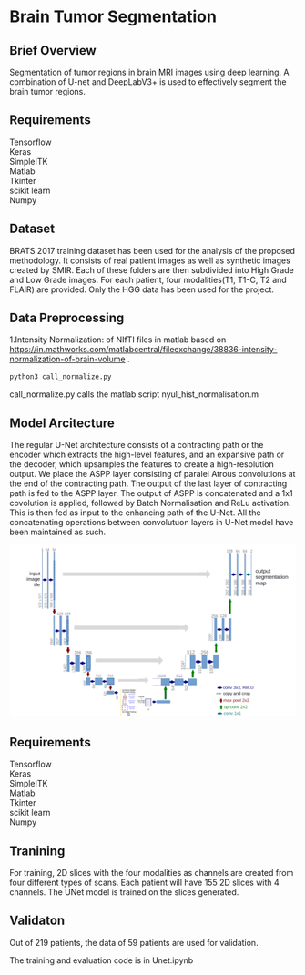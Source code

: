 # Brain Tumor Segmentation

## Brief Overview

Segmentation of tumor regions in brain MRI images using deep learning. A combination of U-net and DeepLabV3+ is used to effectively segment the brain tumor regions.

## Requirements

Tensorflow<br />
Keras<br />
SimpleITK<br />
Matlab<br />
Tkinter<br />
scikit learn<br />
Numpy<br />


## Dataset

BRATS 2017 training dataset has been used for the analysis of the proposed methodology. It consists of real patient images as well as synthetic images created by SMIR. Each of these folders are then subdivided into High Grade and Low Grade images. For each patient, four modalities(T1, T1-C, T2 and FLAIR) are provided. Only the HGG data has been used for the project.

## Data Preprocessing

1.Intensity Normalization: of NIfTI files in matlab based on https://in.mathworks.com/matlabcentral/fileexchange/38836-intensity-normalization-of-brain-volume .

```bash
python3 call_normalize.py
```
call_normalize.py calls the matlab script nyul_hist_normalisation.m

## Model Arcitecture
The regular U-Net architecture consists of a contracting path or the encoder which extracts the high-level features, and an expansive path or the decoder, which upsamples the features to create a high-resolution output. We place the ASPP layer consisting of paralel Atrous convolutions at the end of the contracting path. The output of the last layer of contracting path is fed to the ASPP layer. The output of ASPP is concatenated and a 1x1 covolution is applied, followed by Batch Normalisation and ReLu activation. This is then fed as input to the enhancing path of the U-Net. All the concatenating operations between convolutuon layers in U-Net model have been maintained as such.

![alt text](https://github.com/JazBern/BrainTumor-Segmentation/blob/master/archi2%20(1).png)
## Requirements

Tensorflow<br />
Keras<br />
SimpleITK<br />
Matlab<br />
Tkinter<br />
scikit learn<br />
Numpy<br />



## Tranining
For training, 2D slices with the four modalities as channels are created from four different types of scans. Each patient will have 155 2D slices with 4 channels. The UNet model is trained on the slices generated.

## Validaton
Out of 219 patients, the data of 59 patients are used for validation.

The training and evaluation code is in Unet.ipynb





